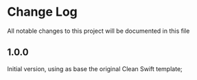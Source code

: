 # Change Log

All notable changes to this project will be documented in this file

## 1.0.0

Initial version, using as base the original Clean Swift template;